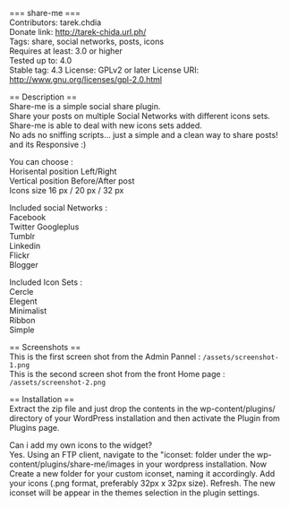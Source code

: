 
=== share-me ===    
Contributors: tarek.chdia   
Donate link:  http://tarek-chida.url.ph/    
Tags: share, social networks, posts, icons  
Requires at least: 3.0 or higher  
Tested up to: 4.0   
Stable tag: 4.3
License: GPLv2 or later 
License URI: http://www.gnu.org/licenses/gpl-2.0.html   
    
== Description ==   
Share-me is a simple social share plugin.        
Share your posts on multiple Social Networks with different icons sets.     
Share-me is able to deal with new icons sets added.     
No ads no sniffing scripts... just a simple and a clean way to share posts! and its Responsive  :)  

You can choose :    
Horisental position Left/Right    
Vertical position Before/After post    
Icons size 16 px / 20 px / 32 px    

Included social Networks :   
Facebook	
Twitter	
Googleplus	
Tumblr	
Linkedin	
Flickr	
Blogger

Included Icon Sets :  
Cercle		            	
Elegent		            	
Minimalist		            	
Ribbon		            	
Simple

== Screenshots ==   
This is the first screen shot from the Admin Pannel : `/assets/screenshot-1.png`   
This is the second screen shot from the front Home page : `/assets/screenshot-2.png`    


 == Installation ==       
Extract the zip file and just drop the contents in the wp-content/plugins/ directory of your WordPress installation and then activate the Plugin from Plugins page.
 
Can i add my own icons to the widget?   
Yes. Using an FTP client, navigate to the "iconset: folder under the wp-content/plugins/share-me/images in your wordpress installation.  Now Create a new folder for your custom iconset, naming it accordingly.  Add your icons (.png format, preferably 32px x 32px size). Refresh.  The new iconset will be appear in the themes selection in the plugin settings.       
 